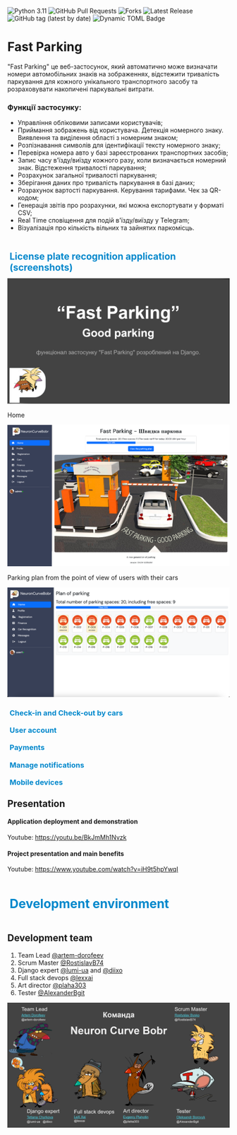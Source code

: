 ![Python 3.11](https://img.shields.io/badge/python-3.11-blueviolet)
![GitHub Pull Requests](https://img.shields.io/github/issues-pr/AlexanderBgit/PlateN?color=blueviolet)
![Forks](https://img.shields.io/github/forks/AlexanderBgit/PlateN?style=social)
![Latest Release](https://img.shields.io/github/v/release/AlexanderBgit/PlateN?include_prereleases&label=latest%20release)
![GitHub tag (latest by date)](https://img.shields.io/github/v/tag/AlexanderBgit/PlateN?label=Version%20for%20development)
![Dynamic TOML Badge](https://img.shields.io/badge/dynamic/toml?url=https%3A%2F%2Fraw.githubusercontent.com%2FAlexanderBgit%2FPlateN%2Fdev%2FFRONTEND%2Fpyproject.toml&query=%24.tool.poetry.version&prefix=v&style=flat&label=toml%20dev%20version)



# Fast Parking
"Fast Parking" це веб-застосунок, який автоматично може визначати номери автомобільних знаків на зображеннях, відстежити тривалість паркування для кожного унікального транспортного засобу та розраховувати накопичені паркувальні витрати.

### Функції застосунку:

- Управління обліковими записами користувачів;
- Приймання зображень від користувача. Детекція номерного знаку. Виявлення та виділення області з номерним знаком; 
- Розпізнавання символів для ідентифікації тексту номерного знаку;
- Перевірка номера авто у базі зареєстрованих транспортних засобів;
- Запис часу в'їзду/виїзду кожного разу, коли визначається номерний знак. Відстеження тривалості паркування;
- Розрахунок загальної тривалості паркування;
- Зберігання даних про тривалість паркування в базі даних;
- Розрахунок вартості паркування. Керування тарифами. Чек за QR-кодом;
- Генерація звітів про розрахунки, які можна експортувати у форматі CSV;
- Real Time сповіщення для подій в'їзду/виїзду у Telegram;
- Візуалізація про кількість вільних та зайнятих паркомісць.

<details open>
  <summary style="display: flex; align-items: center; color: #0088CC; margin-bottom: -5px; margin-top: 0px;"><span style="margin-right: 5px;"></span><h2>
  License plate recognition application (screenshots)</h2></summary>

<div align="left" width="948" height="474">
  <img src="/readme/Title.png">
</div>

Home

<div align="left" width="948" height="474">
  <img src="/readme/Home_page_v2.png">
</div>

Parking plan from the point of view of users with their cars

<div align="left" width="948" height="474">
  <img src="/readme/Parking Plan_v3.png">
</div>


<details>
  <summary style="display: flex; align-items: center; color: #0088CC; margin-bottom: -20px; margin-top: 0px;"><span style="margin-right: 5px;"></span><h3>Check-in and Check-out by cars </h3></summary>

Car recognition In

<div align="left" width="948" height="474">
  <img src="/readme/Photos IN_v2.png">
</div>

Car recognition Out

<div align="left" width="948" height="474">
  <img src="/readme/Photos OUT_v2.png">
</div>

Cars

<div align="left" width="948" height="474">
  <img src="/readme/Cars_v2.png">
</div>

Registration list

<div align="left" width="948" height="474">
  <img src="/readme/Registration list_v2.png">
</div>
</details>


<details>
  <summary style="display: flex; align-items: center; color: #0088CC; margin-bottom: -20px; margin-top: 0px;"><span style="margin-right: 5px;"></span><h3>User account </h3></summary>

Profile

<div align="left" width="948" height="474">
  <img src="/readme/User profile_v2.png">
</div>

User cars

<div align="left" width="948" height="474">
  <img src="/readme/My Cars_v2.png">
</div>

Registration

<div align="left" width="948" height="474">
  <img src="/readme/Register new user_v2.png">
</div>

SignIn

<div align="left" width="948" height="474">
  <img src="/readme/https __edu202415.aacom.net.png">
</div>
</details>


<details>
  <summary style="display: flex; align-items: center; color: #0088CC;margin-bottom: -20px; margin-top: 0px;"><span style="margin-right: 5px;"></span><h3>Payments </h3></summary>

Finance

<div align="left" width="948" height="474">
  <img src="/readme/Finance pay_v2.png">
</div>

<div align="left" width="948" height="474">
  <img src="/readme/Finance Pay the invoice_v2.png">
</div>

<div align="left" width="948" height="474">
  <img src="/readme/Finance Pay the invoice2_v2.png">
</div>

<div align="left" width="948" height="474">
  <img src="/readme/Payment list_v2.png">
</div>

<div align="left" width="948" height="474">
  <img src="/readme/Finance Tariff_v2.png">
</div>

</details>

<details>
  <summary style="display: flex; align-items: center; color: #0088CC; margin-bottom: -20px; margin-top: 0px;"><span style="margin-right: 5px;"></span><h3>Manage notifications </h3></summary>

Messages

<div align="left" width="948" height="474">
  <img src="/readme/Messages_v2.png">
</div>

Telegram
<div align="left" width="948" height="474">
  <img src="/readme/Telegram_bot.png">
</div>

<div align="left" width="948" height="474">
  <img src="/readme/Telegram_news.png">
</div>

<div align="left" width="948" height="474">
  <img src="/readme/Telegram_chat.png">
</div>
</details>

<details>
  <summary style="display: flex; align-items: center; color: #0088CC; margin-bottom: -20px; margin-top: 0px;"><span style="margin-right: 5px;"></span><h3>Mobile devices</h3></summary>

Adaptive layout
<div align="left" width="948" height="474">
  <img src="/readme/Mobile adaptive.png">
</div>

</details>

## Presentation
#### Application deployment and demonstration

Youtube: https://youtu.be/BkJmMh1Nvzk

#### Project presentation and main benefits
Youtube: https://www.youtube.com/watch?v=iH9t5hpYwqI

</details>


<details>
  <summary style="display: flex; align-items: center; color: #0088CC;"><span style="margin-right: 5px;"></span><h1>Development environment</h1></summary>

## env file
На основі файлу `deploy/env-examples` створюємо власний  `deploy/.env` з власними змінними

<details>
  <summary style="display: flex; align-items: center; color: #0088CC;"><span style="margin-right: 5px;"></span><h2>LOCAL DEVELOPMENT</h2></summary>

- git проекту: https://github.com/AlexanderBgit/PlateN , default branch `dev`

- кожен створює власні гілки від `dev` і оновлює їх через `merge`. Іменна гілок `usernmae` - постійна користувача, `usernmae-feature` тимчасова, після об'єднання з іншими гілками знищується.

- merge to `dev` тільки через `pull-request` і запит користувачам на підтвердження, мінімум один має підтвердити, і тоді розблокується кнопка `Merge`, і можна об'єднати у `dev`.

- Python >=3.10,<3.12

- poetry

- Django 5

- Скрипти `.cmd` для виконання у операційній системі Windows тільки.

- Скрипти `.sh` для виконання у операційній системі Linux, Mac.

- Корінь git проекту має декілька незалежних підпроєктів:
    - BACKEND
    - FRONTEND
    - Database
    - DS

- Кожен підпроєкт - незалежний продукт, і відповідно має свій незалежний Docker. 

- Спілкуються через спільну базу даних, при розробці це може бути локальна з Docker або віддалена у elephantsql.

- Налаштування змінних середовища - спільні у файлі /deploy/.env. Локальна розробка використовує тільки відносний шлях до цього файлу. Наприклад код з `fastparking\fastparking\settings.py`: 
```
BASE_DIR = Path(__file__).resolve().parent.parent
env_file = BASE_DIR.parent.parent.joinpath("deploy").joinpath(".env")
if env_file.exists():
    load_dotenv(env_file) 
else:
    print("ENV file not found:", env_file)
```

- _Security_. Кожен докер при старті бере налаштування з .env котрі йому тільки потрібні, а не весь файл. Розміщується .env файл тільки за межами докер контейнера.

- FRONTEND має власне віртуальне оточення poetry.

- BACKEND має власне віртуальне оточення poetry

- DS - робочі файли для Data Science

- Для роботи з FRONTEND:
    - переходимо у теку FRONTEND, активуємо віртуальне сердобине `poetry shell`
    - Далі `poetry update` встановить або оновить пакунки субпроєкту.

- Для роботи з BACKEND:
    - переходимо у теку BACKEND, активуємо віртуальне сердобине `poetry shell`
    - Далі `poetry update` встановить або оновить пакунки субпроєкту.

- Якщо у VC Code створити Workspace, додати до нього підпроєкти як (File->Add folder to WorkSpace), то при запуску терміналу буде запити з якої теки ви це хочете зробити.

 - Для роботи з локальною базою даних використовуємо настуні кроки (Local Database postgres). Для роботи з віддаленою базою даних пропускаємо ці кроки.
</details>

<details>
  <summary style="display: flex; align-items: center; color: #0088CC;"><span style="margin-right: 5px;"></span><h2>Local Database postgres</h2></summary>

#### run database postgres docker container

`scripts/docker_db.cmd`

Данні бази будуть створенні у теці `Database\postgres-data\`

Тека додана у виключення git - не викладати у git, у кожного вона своя!

#### stop database postgres docker container
`scripts\docker_db_stop.cmd`
</details>

<details>
  <summary style="display: flex; align-items: center; color: #0088CC;"><span style="margin-right: 5px;"></span><h2>Launching and maintenance of the app in docker</h2></summary>

#### run app locally
Запускати з віртуального оточення poetry
```
cd FRONTEND/fastparking
python manage.py runserver 0.0.0.0:8000
```
`scripts\run_dev_app.cmd`

#### export poetry package to requirements.txt
Запускати з віртуального оточення poetry
```
cd FRONTEND
poetry export --without-hashes > requirements.txt
```
`scripts\gen_req_txt.cmd`

#### migrate db changes
```
cd FRONTEND/fastparking
python manage.py migrate
```

#### Автоматичне створення супер адміністратора Django з оточення .env

`scripts\create_django_auto_admin.cmd`

#### Запуск всього проєкту з підпроєктами у докер

##### run project (db+code) docker container
Данні бази будуть створенні у теці `Database\postgres-data\`

`scripts\docker_app_run.cmd`

Режим DEBUG - консолі 

##### rebuild project (code) docker container
`scripts\docker_app_build.cmd`
</details>


<details>
  <summary style="display: flex; align-items: center; color: #0088CC;"><span style="margin-right: 5px;"></span><h2>Connection procedure dev - Django from scratch:</h2></summary>

1. git checkout dev
1. git pull
1. cd FRONTEND
1. poetry shell
1. poetry update
1. cd ..
1. cd scripts
1. docker_db.cmd - run DB local docker, skip if remote used postgres
1. migrate_dev_app.cmd - migrate DB
1. create_django_auto_admin.cmd - create admin aromatically from .env
1. run_dev_app.cmd - run app
1. open browser: http://127.0.0.1:8000
</details>

<details>
  <summary style="display: flex; align-items: center; color: #0088CC;"><span style="margin-right: 5px;"></span><h2>SERVER SIDE DEPLOY - CI/CD</h2></summary>


<details>
  <summary style="display: flex; align-items: center; color: #0088CC;"><span style="margin-right: 5px;"></span><h3>CI перевірка коду </h3></summary>


Перевірка коду проєкту на збирання проходить автоматично у кожному "GitHub pull request" безпосередньо перед об'єднанням з гілкою `dev` функцію Action GitHub.

Але без повірки міграції.

Action GitHub використовує налаштуванням з файлу `.github\workflows\django.yml` де проходить перевірка на збирання середовища виконання для трьох версії python:  `python-version: ["3.10", "3.11"]`. 

Безпосереднє тестування проєкту Django автоматично виконується командую `python manage.py test`.
</details>

<details>
  <summary style="display: flex; align-items: center; color: #0088CC;"><span style="margin-right: 5px;"></span><h3>CD </h3></summary>

Сервер: Linux (Debian).

Локальний користувач для виконання задач без прав адміністратора.

На сервері проект виконуються у декількох `docker` контейнерах, котрі об'єднані файлом налаштувань: `deploy\docker-compose-project.yml`.

Для визначення події з необхідності виконати операцію повторного `deploy` - періодично виконується скрипт: `scripts\detect_changes_git.sh`. 

Цей скрипт визначає чи не змінилася віддалена гілка проекту `dev`. 

Якщо зміни виявленні то виконується скрипт - `scripts\re_deploy_docker.sh`.

Для налаштувань під конкретні умови середовища виконання файл `detect_changes_git` копіюємо за межі теки проєкту.

У нас це рівень вище `~/PlateN/`, та змінюємо локальний шлях до теки проєкту у змінній `SOURCE`.  
```
SOURCE=${HOME}/PlateN/PlateN
```

Для налаштування системного планувальника завдань використано команду `crontab -e`.

Де додано наступний рядок: 
```
*/15 * * * *  ~/PlateN/detect_changes_git.sh > /dev/null 2>&1
```
 Що дозволяє запускати скрипт `detect_changes_git.sh` кожні 15 хвилин.
</details>

</details>

</details>

## Development team
1. Team Lead [@artem-dorofeev](https://github.com/artem-dorofeev) 
1. Scrum Master [@RostislavB74](https://github.com/RostislavB74) 
1. Django expert [@lumi-ua](https://github.com/lumi-ua) and 
[@diixo](https://github.com/diixo) 
1. Full stack devops [@lexxai](https://github.com/lexxai) 
2. Art director [@plaha303](https://github.com/plaha303) 
3. Tester [@AlexanderBgit](https://github.com/AlexanderBgit) 

<div align="left" width="948" height="474">
  <img src="/readme/Team.png">
</div>
